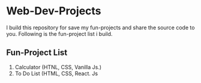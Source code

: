 # Web-Dev-Projects

I build this repository for save my fun-projects and share the source code to you. Following is the fun-project list i build.

## Fun-Project List
1. Calculator (HTNL, CSS, Vanilla Js.)
2. To Do List (HTML, CSS, React. Js
